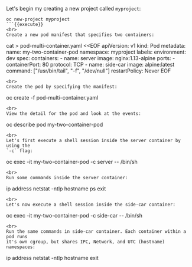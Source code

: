 Let's begin my creating a new project called `myproject`:

```
oc new-project myproject
```{{execute}}
<br>
Create a new pod manifest that specifies two containers:

```
cat > pod-multi-container.yaml <<EOF
apiVersion: v1
kind: Pod
metadata:
  name: my-two-container-pod
  namespace: myproject
  labels:
    environment: dev
spec:
  containers:
    - name: server
      image: nginx:1.13-alpine
      ports:
        - containerPort: 80
          protocol: TCP
    - name: side-car
      image: alpine:latest
      command: ["/usr/bin/tail", "-f", "/dev/null"]
  restartPolicy: Never
EOF
```{{execute}}
<br>
Create the pod by specifying the manifest:

```
oc create -f pod-multi-container.yaml
```{{execute}}
<br>
View the detail for the pod and look at the events:

```
oc describe pod my-two-container-pod
```{{execute}}
<br>
Let's first execute a shell session inside the server container by using the
`-c` flag:

```
oc exec -it my-two-container-pod -c server -- /bin/sh
```{{execute}}
<br>
Run some commands inside the server container:

```
ip address
netstat -ntlp
hostname
ps
exit
```{{execute}}
<br>
Let's now execute a shell session inside the side-car container:

```
oc exec -it my-two-container-pod -c side-car -- /bin/sh
```{{execute}}
<br>
Run the same commands in side-car container. Each container within a pod runs
it's own cgroup, but shares IPC, Network, and UTC (hostname) namespaces:

```
ip address
netstat -ntlp
hostname
exit
```{{execute}}